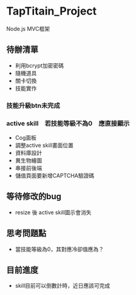 # TapTitain_Project


Node.js
MVC框架

## 待辦清單
* 利用bcrypt加密密碼
* 隨機道具
* 關卡切換
* 技能實作
### 技能升級btn未完成
### active skill　若技能等級不為0　應直接顯示
* Cog面板
* 調整active skill畫面位置
* 資料庫設計
* 異生物繪圖
* 串接前後端
* 儲值頁面要新增CAPTCHA驗證碼

## 等待修改的bug
* resize 後 active skill圖示會消失

## 思考問題點
* 當技能等級為0，其對應冷卻值應為？

## 目前進度
* skill目前可以倒數計時，近日應該可完成